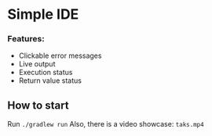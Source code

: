 # Simple IDE

### Features: 
 - Clickable error messages
 - Live output
 - Execution status
 - Return value status

## How to start
 Run `./gradlew run`
 Also, there is a video showcase: `taks.mp4`
